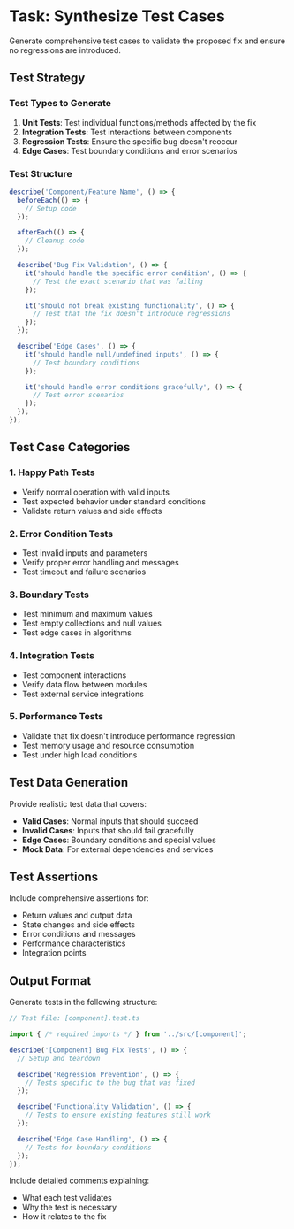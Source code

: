 # Task: Synthesize Test Cases

Generate comprehensive test cases to validate the proposed fix and ensure no regressions are introduced.

## Test Strategy

### Test Types to Generate

1. **Unit Tests**: Test individual functions/methods affected by the fix
2. **Integration Tests**: Test interactions between components
3. **Regression Tests**: Ensure the specific bug doesn't reoccur
4. **Edge Cases**: Test boundary conditions and error scenarios

### Test Structure

```typescript
describe('Component/Feature Name', () => {
  beforeEach(() => {
    // Setup code
  });

  afterEach(() => {
    // Cleanup code
  });

  describe('Bug Fix Validation', () => {
    it('should handle the specific error condition', () => {
      // Test the exact scenario that was failing
    });

    it('should not break existing functionality', () => {
      // Test that the fix doesn't introduce regressions
    });
  });

  describe('Edge Cases', () => {
    it('should handle null/undefined inputs', () => {
      // Test boundary conditions
    });

    it('should handle error conditions gracefully', () => {
      // Test error scenarios
    });
  });
});
```

## Test Case Categories

### 1. Happy Path Tests
- Verify normal operation with valid inputs
- Test expected behavior under standard conditions
- Validate return values and side effects

### 2. Error Condition Tests
- Test invalid inputs and parameters
- Verify proper error handling and messages
- Test timeout and failure scenarios

### 3. Boundary Tests
- Test minimum and maximum values
- Test empty collections and null values
- Test edge cases in algorithms

### 4. Integration Tests
- Test component interactions
- Verify data flow between modules
- Test external service integrations

### 5. Performance Tests
- Validate that fix doesn't introduce performance regression
- Test memory usage and resource consumption
- Test under high load conditions

## Test Data Generation

Provide realistic test data that covers:

- **Valid Cases**: Normal inputs that should succeed
- **Invalid Cases**: Inputs that should fail gracefully
- **Edge Cases**: Boundary conditions and special values
- **Mock Data**: For external dependencies and services

## Test Assertions

Include comprehensive assertions for:

- Return values and output data
- State changes and side effects
- Error conditions and messages
- Performance characteristics
- Integration points

## Output Format

Generate tests in the following structure:

```typescript
// Test file: [component].test.ts

import { /* required imports */ } from '../src/[component]';

describe('[Component] Bug Fix Tests', () => {
  // Setup and teardown

  describe('Regression Prevention', () => {
    // Tests specific to the bug that was fixed
  });

  describe('Functionality Validation', () => {
    // Tests to ensure existing features still work
  });

  describe('Edge Case Handling', () => {
    // Tests for boundary conditions
  });
});
```

Include detailed comments explaining:
- What each test validates
- Why the test is necessary
- How it relates to the fix
